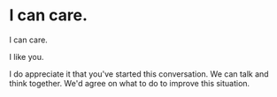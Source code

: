 # I can care.

I can care.

I like you.

I do appreciate it that you've started this conversation. We can talk and think together. We'd agree on what to do to improve this situation.